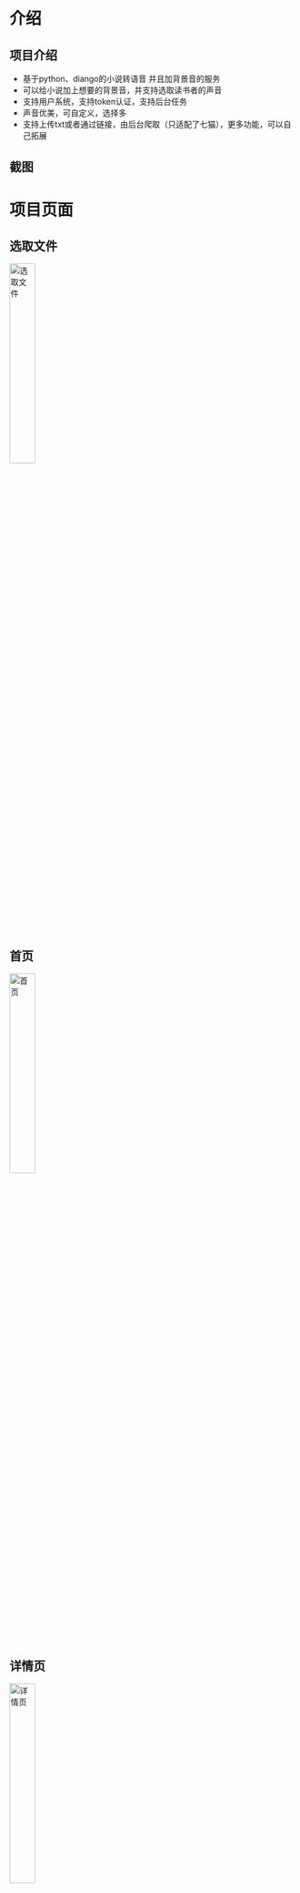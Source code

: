 # 介绍

## 项目介绍

- 基于python、diango的小说转语音 并且加背景音的服务
- 可以给小说加上想要的背景音，并支持选取读书者的声音
- 支持用户系统，支持token认证，支持后台任务
- 声音优美，可自定义，选择多
- 支持上传txt或者通过链接，由后台爬取（只适配了七猫），更多功能，可以自己拓展

## 截图

# 项目页面

## 选取文件

<img src="img/img%20%281%29.jpg" width="30%" alt="选取文件">

## 首页

<img src="img/img%20%282%29.jpg" width="30%" alt="首页">

## 详情页

<img src="img/img%20%283%29.jpg" width="30%" alt="详情页">

## 更新

<img src="img/img%20%284%29.jpg" width="30%" alt="更新">

## 后台页面

<img src="img/back.png" width="50%" alt="后台页面">

## 音色

- 用的edge-tts 这里不全可以自己加

<img src="img/img.png" width="50%" alt="后台页面">

## iOS播放

<img src="img/ios.jpg" width="40%" alt="iOS播放">

# 注意

- 这只是后台服务，前端请参考 https://github.com/JiJiBo/nas_ss_app.git
- 后台是两个服务，一个是做计算，用的django，一个做存储，中间用ftp做传输。
- 你的硬盘够用的话，可以使用一个服务器，但是需要自己修改一些东西。不要用ftp做传输
- 自己上传bgm文件，加在数据库里

```angular2html
CreateAudioBookBase 的 is_to_ftp字段置为false（没有测试）
```

# 开始

## 装包

```angular2html
pip install -r requirements.txt -i https://pypi.tuna.tsinghua.edu.cn/simple
```

## 创建数据库

- 参见 sql/sql.sql 文件

## 迁移数据库

```angular2html
python manage.py inspectdb>./my_sql_db/models.py
```

# 如何运行

- windows

```angular2html
celery  -A nas_ss flower
celery -A nas_ss worker -l info
python manage.py runserver 0.0.0.0:8000 
```

- linux

1. 重启

```angular2html
./restart_services.sh
```

2. 开启接口服务器

- 里面会默认开启一个 pyss310 的 conda 环境
- 可以修改为自己的虚拟环境

```angular2html
./start_services.sh
```

3. 关闭

- 需要安装 killall

```angular2html
./stop_services.sh
```

# 声明

- 爬虫部分是由 https://github.com/shing-yu/7mao-novel-downloader.git 修改而来
- 由本人于2024年5月31日修改，适配我的需求

# 开源许可证

GPL
